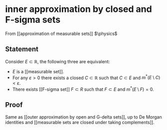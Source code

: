 # inner approximation by closed and F-sigma sets
From [[approximation of measurable sets]]
$\physics$
## Statement
Consider $E \subset \mathbb{R}$, the following three are equivalent:
- $E$ is a [[measurable set]].
- For any $\varepsilon > 0$ there exists a closed $C \subset \mathbb{R}$ such that $C \subset E$ and $m^{*}(E \setminus C) < \varepsilon$.
- There exists [[F-sigma set]] $F \subset R$ such that $F \subset E$ and $m^{*}(E \setminus F) = 0$.

## Proof
Same as [[outer approximation by open and G-delta sets]], up to De Morgan identities and [[measurable sets are closed under taking complements]].